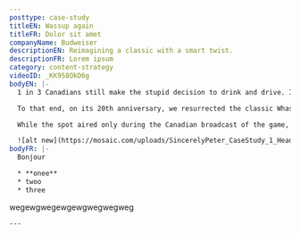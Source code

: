 ```yaml
---
posttype: case-study
titleEN: Wassup again
titleFR: Dolor sit amet
companyName: Budweiser
descriptionEN: Reimagining a classic with a smart twist.
descriptionFR: Lorem ipsum
category: content-strategy
videoID: _KK958OkD6g
bodyEN: |-
  1 in 3 Canadians still make the stupid decision to drink and drive. It’s truly a shocking stat considering all the smart ways to get home nowadays. So when Budweiser approached us to create a campaign to change this behavior, we knew we needed to do more than entertain. **We needed to create a campaign that would change cultural behavior.**

  To that end, on its 20th anniversary, we resurrected the classic Whassup ad with the help of a socially integrated campaign, and orchestrated a moment in this year’s Super Bowl that broke records and borders to deliver record results for Budweiser and Uber. **This showed Budweiser cares about its customers’** well-being and spread an important message that aligns brand strategy and purpose.

  While the spot aired only during the Canadian broadcast of the game, it made headlines globally, ranking on over 70 lists of the best **Super Bowl Ads** and appearing in over 400 news stories worldwide. More importantly, Uber saw a 20% increase in rides compared to last year, ensuring hundreds of thousands of Canadians chose the smart way home. That’s whassup.

  ![alt new](https://mosaic.com/uploads/SincerelyPeter_CaseStudy_1_Header_3840x2160.jpg)
bodyFR: |-
  Bonjour

  * **onee**
  * twoo
  * three


  ```
  wegewgwegewgewgwegwegweg
  ```
---
```

